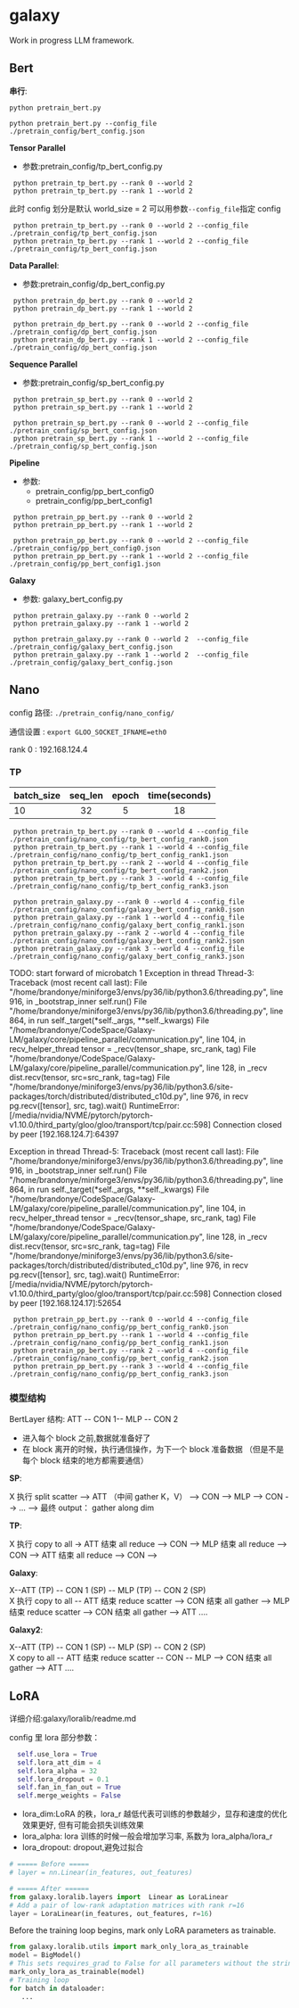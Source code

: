# galaxy

Work in progress LLM framework.

## Bert

**串行**:

```shell
python pretrain_bert.py
```

```shell
python pretrain_bert.py --config_file ./pretrain_config/bert_config.json
```

**Tensor Parallel**

- 参数:pretrain_config/tp_bert_config.py

```shell
 python pretrain_tp_bert.py --rank 0 --world 2
 python pretrain_tp_bert.py --rank 1 --world 2
```

此时 config 划分是默认 world_size = 2
可以用参数`--config_file`指定 config

```shell
 python pretrain_tp_bert.py --rank 0 --world 2 --config_file ./pretrain_config/tp_bert_config.json
 python pretrain_tp_bert.py --rank 1 --world 2 --config_file ./pretrain_config/tp_bert_config.json
```

**Data Parallel**:

- 参数:pretrain_config/dp_bert_config.py

```shell
 python pretrain_dp_bert.py --rank 0 --world 2
 python pretrain_dp_bert.py --rank 1 --world 2
```

```shell
 python pretrain_dp_bert.py --rank 0 --world 2 --config_file ./pretrain_config/dp_bert_config.json
 python pretrain_dp_bert.py --rank 1 --world 2 --config_file ./pretrain_config/dp_bert_config.json
```

**Sequence Parallel**

- 参数:pretrain_config/sp_bert_config.py

```shell
 python pretrain_sp_bert.py --rank 0 --world 2
 python pretrain_sp_bert.py --rank 1 --world 2
```

```shell
 python pretrain_sp_bert.py --rank 0 --world 2 --config_file ./pretrain_config/sp_bert_config.json
 python pretrain_sp_bert.py --rank 1 --world 2 --config_file ./pretrain_config/sp_bert_config.json
```

**Pipeline**

- 参数:
  - pretrain_config/pp_bert_config0
  - pretrain_config/pp_bert_config1

```shell
 python pretrain_pp_bert.py --rank 0 --world 2
 python pretrain_pp_bert.py --rank 1 --world 2
```

```shell
 python pretrain_pp_bert.py --rank 0 --world 2 --config_file ./pretrain_config/pp_bert_config0.json
 python pretrain_pp_bert.py --rank 1 --world 2 --config_file ./pretrain_config/pp_bert_config1.json
```

**Galaxy**

- 参数: galaxy_bert_config.py

```shell
 python pretrain_galaxy.py --rank 0 --world 2
 python pretrain_galaxy.py --rank 1 --world 2
```

```shell
 python pretrain_galaxy.py --rank 0 --world 2  --config_file ./pretrain_config/galaxy_bert_config.json
 python pretrain_galaxy.py --rank 1 --world 2  --config_file ./pretrain_config/galaxy_bert_config.json
```

## Nano

config 路径: `./pretrain_config/nano_config/`

通信设置 : `export GLOO_SOCKET_IFNAME=eth0`

rank 0 : 192.168.124.4

### TP

| batch_size | seq_len | epoch | time(seconds) |
| :--------- | :-----: | :---: | :-----------: |
| 10         |   32    |   5   |      18       |

```shell
 python pretrain_tp_bert.py --rank 0 --world 4 --config_file ./pretrain_config/nano_config/tp_bert_config_rank0.json
 python pretrain_tp_bert.py --rank 1 --world 4 --config_file ./pretrain_config/nano_config/tp_bert_config_rank1.json
 python pretrain_tp_bert.py --rank 2 --world 4 --config_file ./pretrain_config/nano_config/tp_bert_config_rank2.json
 python pretrain_tp_bert.py --rank 3 --world 4 --config_file ./pretrain_config/nano_config/tp_bert_config_rank3.json
```

```shell
 python pretrain_galaxy.py --rank 0 --world 4 --config_file ./pretrain_config/nano_config/galaxy_bert_config_rank0.json
 python pretrain_galaxy.py --rank 1 --world 4 --config_file ./pretrain_config/nano_config/galaxy_bert_config_rank1.json
 python pretrain_galaxy.py --rank 2 --world 4 --config_file ./pretrain_config/nano_config/galaxy_bert_config_rank2.json
 python pretrain_galaxy.py --rank 3 --world 4 --config_file ./pretrain_config/nano_config/galaxy_bert_config_rank3.json
```

TODO:
start forward of microbatch 1
Exception in thread Thread-3:
Traceback (most recent call last):
File "/home/brandonye/miniforge3/envs/py36/lib/python3.6/threading.py", line 916, in \_bootstrap_inner
self.run()
File "/home/brandonye/miniforge3/envs/py36/lib/python3.6/threading.py", line 864, in run
self.\_target(\*self.\_args, \*\*self.\_kwargs)
File "/home/brandonye/CodeSpace/Galaxy-LM/galaxy/core/pipeline_parallel/communication.py", line 104, in recv_helper_thread
tensor = \_recv(tensor_shape, src_rank, tag)
File "/home/brandonye/CodeSpace/Galaxy-LM/galaxy/core/pipeline_parallel/communication.py", line 128, in \_recv
dist.recv(tensor, src=src_rank, tag=tag)
File "/home/brandonye/miniforge3/envs/py36/lib/python3.6/site-packages/torch/distributed/distributed_c10d.py", line 976, in recv
pg.recv([tensor], src, tag).wait()
RuntimeError: [/media/nvidia/NVME/pytorch/pytorch-v1.10.0/third_party/gloo/gloo/transport/tcp/pair.cc:598] Connection closed by peer [192.168.124.7]:64397

Exception in thread Thread-5:
Traceback (most recent call last):
File "/home/brandonye/miniforge3/envs/py36/lib/python3.6/threading.py", line 916, in \_bootstrap_inner
self.run()
File "/home/brandonye/miniforge3/envs/py36/lib/python3.6/threading.py", line 864, in run
self.\_target(\*self.\_args, \*\*self.\_kwargs)
File "/home/brandonye/CodeSpace/Galaxy-LM/galaxy/core/pipeline_parallel/communication.py", line 104, in recv_helper_thread
tensor = \_recv(tensor_shape, src_rank, tag)
File "/home/brandonye/CodeSpace/Galaxy-LM/galaxy/core/pipeline_parallel/communication.py", line 128, in \_recv
dist.recv(tensor, src=src_rank, tag=tag)
File "/home/brandonye/miniforge3/envs/py36/lib/python3.6/site-packages/torch/distributed/distributed_c10d.py", line 976, in recv
pg.recv([tensor], src, tag).wait()
RuntimeError: [/media/nvidia/NVME/pytorch/pytorch-v1.10.0/third_party/gloo/gloo/transport/tcp/pair.cc:598] Connection closed by peer [192.168.124.17]:52654

```shell
 python pretrain_pp_bert.py --rank 0 --world 4 --config_file ./pretrain_config/nano_config/pp_bert_config_rank0.json
 python pretrain_pp_bert.py --rank 1 --world 4 --config_file ./pretrain_config/nano_config/pp_bert_config_rank1.json
 python pretrain_pp_bert.py --rank 2 --world 4 --config_file ./pretrain_config/nano_config/pp_bert_config_rank2.json
 python pretrain_pp_bert.py --rank 3 --world 4 --config_file ./pretrain_config/nano_config/pp_bert_config_rank3.json
```

### 模型结构

BertLayer 结构: ATT -- CON 1-- MLP -- CON 2

- 进入每个 block 之前,数据就准备好了
- 在 block 离开的时候，执行通信操作，为下一个 block 准备数据 （但是不是每个 block 结束的地方都需要通信）

**SP**:

X 执行 split scatter --> ATT （中间 gather K，V） --> CON --> MLP --> CON --> ... --> 最终 output： gather along dim <br>

**TP**:

X 执行 copy to all -> ATT 结束 all reduce --> CON --> MLP 结束 all reduce --> CON --> ATT 结束 all reduce --> CON --> <br>

**Galaxy**:

X--ATT (TP) -- CON 1 (SP) -- MLP (TP) -- CON 2 (SP) <br>
X 执行 copy to all -- ATT 结束 reduce scatter --> CON 结束 all gather --> MLP 结束 reduce scatter --> CON 结束 all gather --> ATT .... <br>

**Galaxy2**:

X--ATT (TP) -- CON 1 (SP) -- MLP (SP) -- CON 2 (SP) <br>
X copy to all -- ATT 结束 reduce scatter -- CON -- MLP --> CON 结束 all gather --> ATT .... <br>

## LoRA

详细介绍:galaxy/loralib/readme.md

config 里 lora 部分参数：

```python
  self.use_lora = True
  self.lora_att_dim = 4
  self.lora_alpha = 32
  self.lora_dropout = 0.1
  self.fan_in_fan_out = True
  self.merge_weights = False
```

- lora_dim:LoRA 的秩，lora_r 越低代表可训练的参数越少，显存和速度的优化效果更好, 但有可能会损失训练效果
- lora_alpha: lora 训练的时候一般会增加学习率, 系数为 lora_alpha/lora_r
- lora_dropout: dropout,避免过拟合

```python
# ===== Before =====
# layer = nn.Linear(in_features, out_features)

# ===== After ======
from galaxy.loralib.layers import  Linear as LoraLinear
# Add a pair of low-rank adaptation matrices with rank r=16
layer = LoraLinear(in_features, out_features, r=16)
```

Before the training loop begins, mark only LoRA parameters as trainable.

```python
from galaxy.loralib.utils import mark_only_lora_as_trainable
model = BigModel()
# This sets requires_grad to False for all parameters without the string "lora_" in their names
mark_only_lora_as_trainable(model)
# Training loop
for batch in dataloader:
   ...
```
